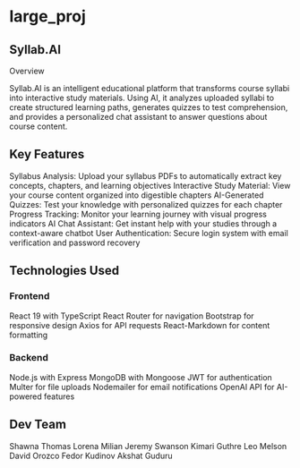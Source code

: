 # large_proj

## Syllab.AI

Overview

Syllab.AI is an intelligent educational platform that transforms course syllabi into interactive study materials. Using AI, it analyzes uploaded syllabi to create structured learning paths, generates quizzes to test comprehension, and provides a personalized chat assistant to answer questions about course content.


## Key Features

Syllabus Analysis: Upload your syllabus PDFs to automatically extract key concepts, chapters, and learning objectives
Interactive Study Material: View your course content organized into digestible chapters
AI-Generated Quizzes: Test your knowledge with personalized quizzes for each chapter
Progress Tracking: Monitor your learning journey with visual progress indicators
AI Chat Assistant: Get instant help with your studies through a context-aware chatbot
User Authentication: Secure login system with email verification and password recovery

## Technologies Used

### Frontend

React 19 with TypeScript
React Router for navigation
Bootstrap for responsive design
Axios for API requests
React-Markdown for content formatting

### Backend

Node.js with Express
MongoDB with Mongoose
JWT for authentication
Multer for file uploads
Nodemailer for email notifications
OpenAI API for AI-powered features


## Dev Team 

Shawna Thomas 
Lorena Milian 
Jeremy Swanson 
Kimari Guthre 
Leo Melson 
David Orozco
Fedor Kudinov 
Akshat Guduru
